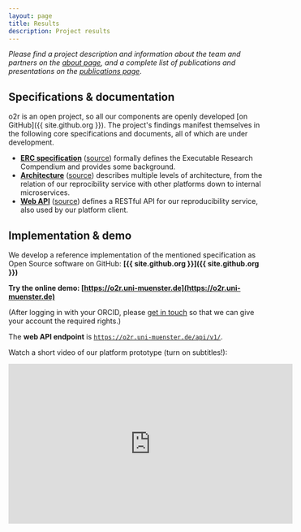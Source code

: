 ```yaml
---
layout: page
title: Results
description: Project results
---
```


_Please find a project description and information about the team and partners on the [about page](/about), and a complete list of publications and presentations on the [publications page](/publications)_.

## Specifications & documentation

o2r is an open project, so all our components are openly developed [on GitHub]({{ site.github.org }}). The project's findings manifest themselves in the following core specifications and documents, all of which are under development.

- **[ERC specification](http://o2r.info/erc-spec)** ([source](https://github.com/o2r-project/erc-spec)) formally defines the Executable Research Compendium and provides some background.
- **[Architecture](http://o2r.info/architecture/)** ([source](https://github.com/o2r-project/architecture)) describes multiple levels of architecture, from the relation of our reprocibility service with other platforms down to internal microservices.
- **[Web API](http://o2r.info/o2r-web-api/)** ([source](https://github.com/o2r-project/o2r-web-api)) defines a RESTful API for our reproducibility service, also used by our platform client.

## Implementation & demo

We develop a reference implementation of the mentioned specification as Open Source software on GitHub: **[{{ site.github.org }}]({{ site.github.org }})**

**Try the online demo: [https://o2r.uni-muenster.de](https://o2r.uni-muenster.de)**

(After logging in with your ORCID, please [get in touch](mailto:daniel.nuest@uni-muenster.de) so that we can give your account the required rights.)

The **web API endpoint** is [<code>https://o2r.uni-muenster.de/api/v1/</code>](https://o2r.uni-muenster.de/api/v1/).

Watch a short video of our platform prototype (turn on subtitles!):

<iframe width="560" height="315" src="https://www.youtube-nocookie.com/embed/Vy9b3pIWPd0?rel=0" frameborder="0" allowfullscreen></iframe>
